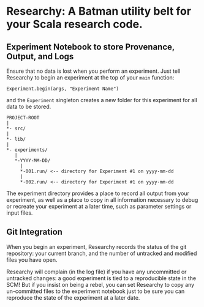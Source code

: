# Researchy: A Batman utility belt for your Scala research code.

Experiment Notebook to store Provenance, Output, and Logs
---------------------------------------------------------

Ensure that no data is lost when you perform an experiment. Just tell Researchy
to begin an experiment at the top of your `main` function:

    Experiment.begin(args, "Experiment Name")

and the `Experiment` singleton creates a new folder for this experiment for all
data to be stored.

    PROJECT-ROOT
    |
    *- src/
    |
    *- lib/
    |
    *- experiments/
       |
       *-YYYY-MM-DD/
         |
         *-001.run/ <-- directory for Experiment #1 on yyyy-mm-dd
         |
         *-002.run/ <-- directory for Experiment #1 on yyyy-mm-dd

The experiment directory provides a place to record all output from your
experiment, as well as a place to copy in all information necessary to debug or
recreate your experiment at a later time, such as parameter settings or input
files.

Git Integration
---------------

When you begin an experiment, Researchy records the status of the git
repository: your current branch, and the number of untracked and modified files
you have open.

Researchy will complain (in the log file) if you have any uncommitted or
untracked changes: a good experiment is tied to a reproducible state in the
SCM! But if you insist on being a rebel, you can set Researchy to copy any
un-committed files to the experiment notebook just to be sure you can reproduce
the state of the experiment at a later date.

